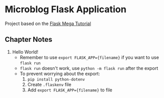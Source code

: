 # Microblog Flask Application

Project based on the [Flask Mega Tutorial](https://blog.miguelgrinberg.com/post/the-flask-mega-tutorial-part-i-hello-world)

## Chapter Notes

1. Hello World!
    - Remember to use `export FLASK_APP={filename}` if you want to use `flask run`
    - `flask run` doesn't work, use `python -m flask run` after the export
    - To prevent worrying about the export:
      1. `pip install python-dotenv`
      2. Create `.flaskenv` file
      3. Add `export FLASK_APP={filename}` to file